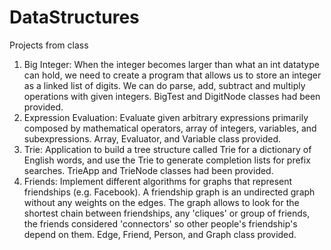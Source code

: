 # DataStructures
Projects from class
1. Big Integer: 
When the integer becomes larger than what an int datatype can hold, we need to create a program that allows us to store an integer as a linked list of digits. We can do parse, add, subtract and multiply operations with given integers.
BigTest and DigitNode classes had been provided.
2. Expression Evaluation:
Evaluate given arbitrary expressions primarily composed by mathematical operators, array of integers, variables, and subexpressions. 
Array, Evaluator, and Variable class provided.
3. Trie:
Application to build a tree structure called Trie for a dictionary of English words, and use the Trie to generate completion lists for prefix searches.
TrieApp and TrieNode classes had been provided.
4. Friends:
Implement different algorithms for graphs that represent friendships (e.g. Facebook). A friendship graph is an undirected graph without any weights on the edges. The graph allows to look for the shortest chain between friendships, any 'cliques' or group of friends, the friends considered 'connectors' so other people's friendship's depend on them.
Edge, Friend, Person, and Graph class provided.

